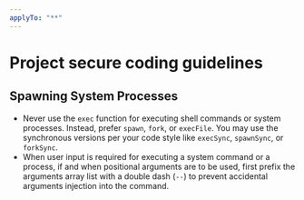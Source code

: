 ```yaml
---
applyTo: "**"
---
```


# Project secure coding guidelines

## Spawning System Processes
- Never use the `exec` function for executing shell commands or system processes. Instead, prefer `spawn`, `fork`, or `execFile`. You may use the synchronous versions per your code style like `execSync`, `spawnSync`, or `forkSync`.
- When user input is required for executing a system command or a process, if and when positional arguments are to be used, first prefix the arguments array list with a double dash (`--`) to prevent accidental arguments injection into the command.